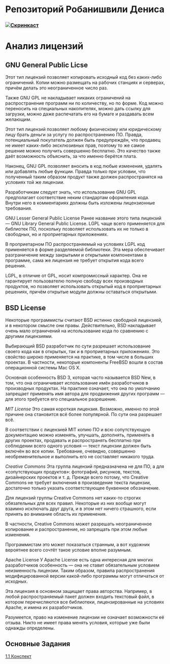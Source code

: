 # **Репозиторий Робанишвили Дениса**

### [![Скринкаст](https://i.ytimg.com/vi/2hyPGhLauT8/hqdefault.jpg)](https://www.youtube.com/watch?time_continue=4&v=2hyPGhLauT8)

# Анализ лицензий #

## GNU General Public Licse ##
Этот тип лицензий позволяет копировать исходный код без каких-либо ограничений. Копии можно размещать на рабочих станциях и серверах, причём делать это неограниченное число раз.

Также GNU GPL не накладывает никаких ограничений на распространение программ ни по количеству, но по форме. Код можно переносить на специальных накопителях, можно дать ссылку для загрузки, можно даже распечатать его на бумаге и раздавать всем желающим.

Этот тип лицензий позволяет любому физическому или юридическому лицу брать деньги за услугу по распространению ПО. Правда, потенциальный покупатель должен быть предупреждён, что продавец не имеет каких-либо эксклюзивных прав, поэтому то же самое решение можно получить совершенно бесплатно. Это качество также даёт возможность объяснить, за что именно берётся плата.

Наконец, GNU GPL позволяет вносить в код любые изменения, удалять или добавлять любые функции. Правда только при условии, что полученный таким образом продукт также должен распространятся на условиях той же лицензии.

Разработчикам следует знать, что использование GNU GPL предполагает соответствие неким стандартам оформления кода. Внутри него в комментариях должны быть изложены лицензионные требования.

GNU Lesser General Public License
Ранее название этого типа лицензий — GNU Library General Public License. LGPL чаще всего применяется для библиотек ПО, поскольку позволяет использовать их не только в свободных, но и проприетарных приложениях.

В проприетарном ПО распространяемый на условиях LGPL код применяется в форме разделяемой библиотеки. Эта мера обеспечивает разграничение между закрытыми и открытыми компонентами в программе, сама же лицензия не требует открытия кода всего решения.

LGPL, в отличие от GPL, носит компромиссный характер. Она не гарантирует пользователю полную свободу всех производных продуктов, но позволяет использовать открытый код в проприетарных решениях, причём открытые модули должны оставаться открытыми.

## BSD License ##
Некоторые программисты считают BSD истинно свободной лицензией, и в некотором смысле они правы. Действительно, BSD накладывает очень мало ограничений на использование кода по сравнению с другими лицензиями.

Выбирающий BSD разработчик по сути разрешает использование своего кода как в открытых, так и в проприетарных приложениях. Это свойство широко применяется на практике, в том числе в больших проектах. В частности, некоторые компоненты FreeBSD вошли в состав операционной системы Mac OS X.

Основная особенность BSD 3, которая часто называется BSD New, в том, что она ограничивает использование имён разработчиков в производных продуктах. На практике означает, что она по умолчанию запрещает применять имя автора для продвижения других программ — для этого требуется его специальное разрешение.

*MIT License*
Это самая короткая лицензия. Возможно, именно по этой причине она становится всё более популярной. По сути она разрешает всё.

В соответствии с лицензией MIT копию ПО и всю сопутствующую документацию можно изменять, улучшать, дополнять, применять в других проектах, продавать и распространять бесплатно при соблюдении всего одного условия — текст лицензии должен быть включён во все копии. Требование, очевидно, совершенно необременительное и выполнить его не составляет никакого труда.

*Creative Commons*
Эта группа лицензий предназначена не для ПО, а для «сопутствующих продуктов»: фотографий, рисунков, текстов, дизайнерских проектов и т. д. Прежде всего потому, что Creative Commons не требует включения в произведение текста лицензии, достаточно только указать соответствующее буквенное обозначение.

Для лицензий группы Creative Commons нет каких-то строгих обязательных для всех правил. Некоторые из них вообще могут взаимно исключать друг друга, и в этом нет ничего страшного, если принять во внимание область их применения.

В частности, Creative Commons может разрешать неограниченное копирование и распространение, но запрещать при этом любые изменения.

Программистам это может показаться странным, а вот художник вероятнее всего сочтёт такое условие вполне разумным.

Apache License
У Apache License есть одна интересная для многих разработчиков особенность — она не ставит обязательным условием неизменность лицензии. Таким образом, правила распространения модифицированной версии какой-либо программы могут отличаться от исходных.

Эта лицензия в основном защищает права авторства. Например, в любой распространяемый пакет должен входить текстовый файл, в котором перечисляются все библиотеки, лицензированные на условиях Apache, и имена их разработчиков.

Разумеется, право на изменение лицензии не означает возможности её отзыва. Никто не имеет права менять условия, которые уже были однажды определены.

## Основные Задания

[1.1 Конспект](https://raw.githubusercontent.com/drobanishvili/robanishvilid.github.io/master/1.1%20%D0%9A%D0%BE%D0%BD%D1%81%D0%BF%D0%B5%D0%BA%D1%82)
